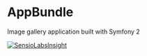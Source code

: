 # AppBundle
Image gallery application built with Symfony 2


[![SensioLabsInsight](https://insight.sensiolabs.com/projects/11fe9553-f5ca-4031-9d8f-de926e6c7ede/big.png)](https://insight.sensiolabs.com/projects/11fe9553-f5ca-4031-9d8f-de926e6c7ede)
